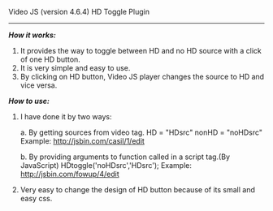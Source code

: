 Video JS (version 4.6.4) HD Toggle Plugin 
*************************

***How it works:***

1. It provides the way to toggle between HD and no HD source with a click of one HD button. 
2. It is very simple and easy to use.
3. By clicking on HD button, Video JS player changes the source to HD and vice versa. 

***How to use:***

1. I have done it by two ways:
 
	a. By getting sources from video tag.
		HD = "HDsrc" nonHD = "noHDsrc"
		Example: http://jsbin.com/casil/1/edit

	b. By providing arguments to function called in a script tag.(By JavaScript)
	   	HDtoggle('noHDsrc','HDsrc');
		Example: http://jsbin.com/fowup/4/edit
2. Very easy to change the design of HD button because of its small and easy css.


		
